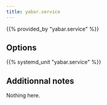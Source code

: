 ```yaml
---
title: yabar.service
---
```


{{% provided_by "yabar.service" %}}

## Options

{{% systemd_unit "yabar.service" %}}

## Additionnal notes

Nothing here.